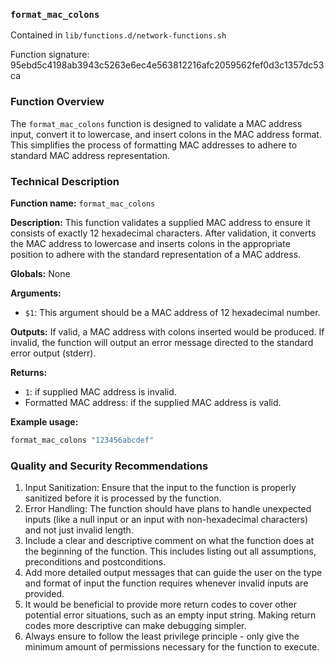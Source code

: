 ### `format_mac_colons`

Contained in `lib/functions.d/network-functions.sh`

Function signature: 95ebd5c4198ab3943c5263e6ec4e563812216afc2059562fef0d3c1357dc53ca

### Function Overview

The `format_mac_colons` function is designed to validate a MAC address input, convert it to lowercase, and insert colons in the MAC address format. This simplifies the process of formatting MAC addresses to adhere to standard MAC address representation.

### Technical Description

**Function name:** `format_mac_colons`

**Description:** This function validates a supplied MAC address to ensure it consists of exactly 12 hexadecimal characters. After validation, it converts the MAC address to lowercase and inserts colons in the appropriate position to adhere with the standard representation of a MAC address. 

**Globals:** None

**Arguments:** 
- `$1`: This argument should be a MAC address of 12 hexadecimal number.

**Outputs:** If valid, a MAC address with colons inserted would be produced. If invalid, the function will output an error message directed to the standard error output (stderr).

**Returns:** 
- `1`: if supplied MAC address is invalid. 
- Formatted MAC address: if the supplied MAC address is valid.

**Example usage:**
```bash
format_mac_colons "123456abcdef"
```

### Quality and Security Recommendations

1. Input Sanitization: Ensure that the input to the function is properly sanitized before it is processed by the function.
2. Error Handling: The function should have plans to handle unexpected inputs (like a null input or an input with non-hexadecimal characters) and not just invalid length.
3. Include a clear and descriptive comment on what the function does at the beginning of the function. This includes listing out all assumptions, preconditions and postconditions.
4. Add more detailed output messages that can guide the user on the type and format of input the function requires whenever invalid inputs are provided.
5. It would be beneficial to provide more return codes to cover other potential error situations, such as an empty input string. Making return codes more descriptive can make debugging simpler.
6. Always ensure to follow the least privilege principle - only give the minimum amount of permissions necessary for the function to execute.

